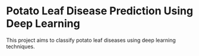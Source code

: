 # Potato Leaf Disease Prediction Using Deep Learning
 This project aims to classify potato leaf diseases using deep learning techniques.
